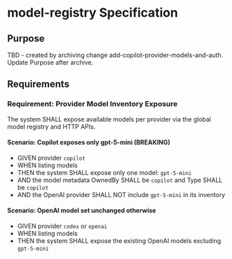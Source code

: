 # model-registry Specification

## Purpose
TBD - created by archiving change add-copilot-provider-models-and-auth. Update Purpose after archive.
## Requirements
### Requirement: Provider Model Inventory Exposure
The system SHALL expose available models per provider via the global model registry and HTTP APIs.

#### Scenario: Copilot exposes only gpt-5-mini (BREAKING)
- GIVEN provider `copilot`
- WHEN listing models
- THEN the system SHALL expose only one model: `gpt-5-mini`
- AND the model metadata OwnedBy SHALL be `copilot` and Type SHALL be `copilot`
- AND the OpenAI provider SHALL NOT include `gpt-5-mini` in its inventory

#### Scenario: OpenAI model set unchanged otherwise
- GIVEN provider `codex` or `openai`
- WHEN listing models
- THEN the system SHALL expose the existing OpenAI models excluding `gpt-5-mini`

